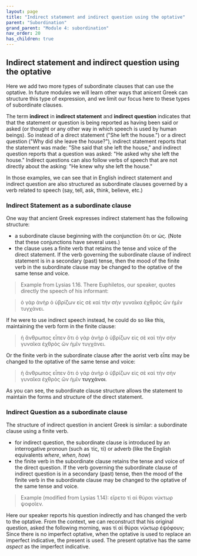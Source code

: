```yaml
---
layout: page
title: "Indirect statement and indirect question using the optative"
parent: "Subordination"
grand_parent: "Module 4: subordination"
nav_order: 20
has_children: true
---
```


## Indirect statement and indirect question using the optative

Here we add two more types of subordinate clauses that can use the optative. In future modules we will learn other ways that anicent Greek can structure this type of expression, and we limit our focus here to these types of subordinate clauses.

The term **indirect** in **indirect statement** and **indirect question** indicates that that the statement or question is being reported as having been said or asked (or thought or any other way in which speech is used by human beings). So instead of a direct statement ("She left the house.") or a direct question ("Why did she leave the house?"), indirect statement reports that the statement was made: "She said that she left the house," and indirect question reports that a question was asked: "He asked why she left the house." Indirect questions can also follow verbs of speech that are not directly about the asking: "He knew why she left the house."

In those examples, we can see that in English indirect statement and indirect question are also structured as subordinate clauses governed by a verb related to speech (say, tell, ask, think, believe, etc.)

### Indirect Statement as a subordinate clause

One way that ancient Greek expresses indirect statement has the following structure:

- a subordinate clause beginning with the conjunction ὅτι or ὡς. (Note that these conjunctions have several uses.)
- the clause uses a finite verb that retains the tense and voice of the direct statement. If the verb governing the subordinate clause of indirect statement is in a secondary (past) tense, then the mood of the finite verb in the subordinate clause may be changed to the optative of the same tense and voice. 

> Example from Lysias 1.16. There Euphiletos, our speaker, quotes directly the speech of his informant:

> ὁ γὰρ ἀνὴρ ὁ ὑβρίζων εἰς σὲ καὶ τὴν σὴν γυναῖκα ἐχθρὸς ὢν ἡμῖν τυγχάνει.

If he were to use indirect speech instead, he could do so like this, maintaining the verb form in the finite clause:

> ἡ ἄνθρωπος εἶπεν ὅτι ὁ γὰρ ἀνὴρ ὁ ὑβρίζων εἰς σὲ καὶ τὴν σὴν γυναῖκα ἐχθρὸς ὢν ἡμῖν τυγχάνει.

Or the finite verb in the subordinate clause after the aorist verb εἶπε may be changed to the optative of the same tense and voice:
> ἡ ἄνθρωπος εἶπεν ὅτι ὁ γὰρ ἀνὴρ ὁ ὑβρίζων εἰς σὲ καὶ τὴν σὴν γυναῖκα ἐχθρὸς ὢν ἡμῖν **τυγχάνοι**.

As you can see, the subordinate clause structure allows the statement to maintain the forms and structure of the direct statement.

### Indirect Question as a subordinate clause

The structure of indirect question in ancient Greek is similar: a subordinate clause using a finite verb.

- for indirect question, the subordinate clause is introduced by an interrogative pronoun (such as τίς, τί) or adverb (like the English equivalents *where*, *when*, *how*)
- the finite verb in the subordinate clause retains the tense and voice of the direct question. If the verb governing the subordinate clause of indirect question is in a secondary (past) tense, then the mood of the finite verb in the subordinate clause may be changed to the optative of the same tense and voice.

> Example (modified from Lysias 1.14): εἴρετο τί αἱ θύραι νύκτωρ ψοφοῖεν.

Here our speaker reports his question indirectly and has changed the verb to the optative. From the context, we can reconstruct that his original question, asked the following morning, was τί αἱ θύραι νύκτωρ ἐψόφουν; Since there is no imperfect optative, when the optative is used to replace an imperfect indicative, the present is used. The present optative has the same *aspect* as the imperfect indicative.
